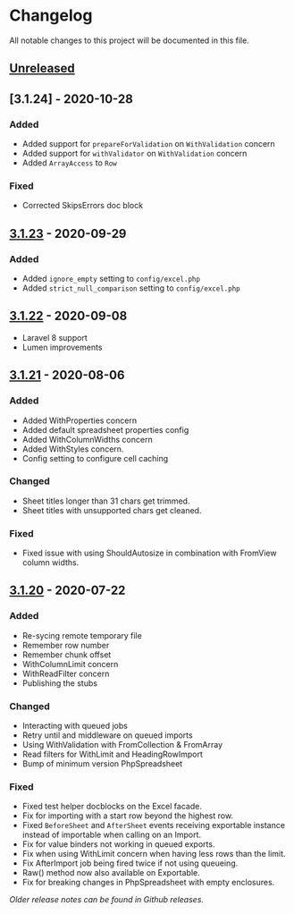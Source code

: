 # Changelog
All notable changes to this project will be documented in this file.

## [Unreleased]

## [3.1.24] - 2020-10-28

### Added

- Added support for `prepareForValidation` on `WithValidation` concern
- Added support for `withValidator` on `WithValidation` concern
- Added `ArrayAccess` to `Row`

### Fixed

- Corrected SkipsErrors doc block

## [3.1.23] - 2020-09-29

### Added
- Added `ignore_empty` setting to `config/excel.php`
- Added `strict_null_comparison` setting to `config/excel.php`

## [3.1.22] - 2020-09-08

- Laravel 8 support
- Lumen improvements

## [3.1.21] - 2020-08-06

### Added
- Added WithProperties concern
- Added default spreadsheet properties config
- Added WithColumnWidths concern
- Added WithStyles concern.
- Config setting to configure cell caching

### Changed
- Sheet titles longer than 31 chars get trimmed.
- Sheet titles with unsupported chars get cleaned.

### Fixed
- Fixed issue with using ShouldAutosize in combination with FromView column widths.

## [3.1.20] - 2020-07-22

### Added
- Re-sycing remote temporary file
- Remember row number
- Remember chunk offset
- WithColumnLimit concern
- WithReadFilter concern
- Publishing the stubs

### Changed
- Interacting with queued jobs
- Retry until and middleware on queued imports
- Using WithValidation with FromCollection & FromArray
- Read filters for WithLimit and HeadingRowImport
- Bump of minimum version PhpSpreadsheet

### Fixed
- Fixed test helper docblocks on the Excel facade.
- Fix for importing with a start row beyond the highest row.
- Fixed `BeforeSheet` and `AfterSheet` events receiving exportable instance instead of importable when calling on an Import.
- Fix for value binders not working in queued exports.
- Fix when using WithLimit concern when having less rows than the limit.
- Fix AfterImport job being fired twice if not using queueing.
- Raw() method now also available on Exportable.
- Fix for breaking changes in PhpSpreadsheet with empty enclosures.

[Unreleased]: https://github.com/Maatwebsite/Laravel-Excel/compare/3.1.23...HEAD
[3.1.23]: https://github.com/Maatwebsite/Laravel-Excel/compare/3.1.22...3.1.23
[3.1.22]: https://github.com/Maatwebsite/Laravel-Excel/compare/3.1.21...3.1.22
[3.1.21]: https://github.com/Maatwebsite/Laravel-Excel/compare/3.1.20...3.1.21
[3.1.20]: https://github.com/Maatwebsite/Laravel-Excel/compare/3.1.19...3.1.20

_Older release notes can be found in Github releases._
